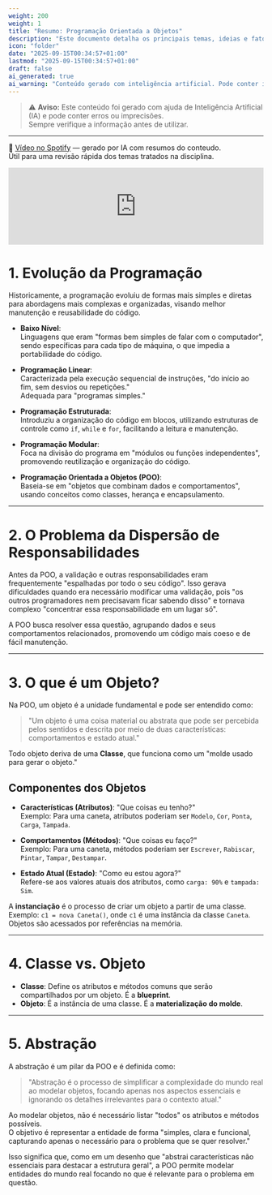 ```yaml
---
weight: 200
weight: 1
title: "Resumo: Programação Orientada a Objetos"
description: "Este documento detalha os principais temas, ideias e fatos sobre a Programação Orientada a Objetos (POO), baseando-se nos materiais fornecidos."
icon: "folder"
date: "2025-09-15T00:34:57+01:00"
lastmod: "2025-09-15T00:34:57+01:00"
draft: false
ai_generated: true
ai_warning: "Conteúdo gerado com inteligência artificial. Pode conter imprecisões ou erros."
---
```


> ⚠️ **Aviso:** Este conteúdo foi gerado com ajuda de Inteligência Artificial (IA) e pode conter erros ou imprecisões.  
> Sempre verifique a informação antes de utilizar.

---

🎥 [Vídeo no Spotify](https://open.spotify.com/episode/5lxtq43Ko0gbhK4Lyk8zZ2) — gerado por IA com resumos do conteudo.  
Útil para uma revisão rápida dos temas tratados na disciplina.

<iframe src="https://open.spotify.com/embed/episode/5eHMwAlKNvebcWIMPD63na" width="100%" height="152" frameborder="0" allowtransparency="true" allow="encrypted-media"></iframe>

# 1. Evolução da Programação

Historicamente, a programação evoluiu de formas mais simples e diretas para abordagens mais complexas e organizadas, visando melhor manutenção e reusabilidade do código.

- **Baixo Nível**:  
  Linguagens que eram "formas bem simples de falar com o computador", sendo específicas para cada tipo de máquina, o que impedia a portabilidade do código.

- **Programação Linear**:  
  Caracterizada pela execução sequencial de instruções, "do início ao fim, sem desvios ou repetições."  
  Adequada para "programas simples."

- **Programação Estruturada**:  
  Introduziu a organização do código em blocos, utilizando estruturas de controle como `if`, `while` e `for`, facilitando a leitura e manutenção.

- **Programação Modular**:  
  Foca na divisão do programa em "módulos ou funções independentes", promovendo reutilização e organização do código.

- **Programação Orientada a Objetos (POO)**:  
  Baseia-se em "objetos que combinam dados e comportamentos", usando conceitos como classes, herança e encapsulamento.

---

# 2. O Problema da Dispersão de Responsabilidades

Antes da POO, a validação e outras responsabilidades eram frequentemente "espalhadas por todo o seu código". Isso gerava dificuldades quando era necessário modificar uma validação, pois "os outros programadores nem precisavam ficar sabendo disso" e tornava complexo "concentrar essa responsabilidade em um lugar só".

A POO busca resolver essa questão, agrupando dados e seus comportamentos relacionados, promovendo um código mais coeso e de fácil manutenção.

---

# 3. O que é um Objeto?

Na POO, um objeto é a unidade fundamental e pode ser entendido como:

> "Um objeto é uma coisa material ou abstrata que pode ser percebida pelos sentidos e descrita por meio de duas características: comportamentos e estado atual."

Todo objeto deriva de uma **Classe**, que funciona como um "molde usado para gerar o objeto."

## Componentes dos Objetos

- **Características (Atributos)**: "Que coisas eu tenho?"  
  Exemplo: Para uma caneta, atributos poderiam ser `Modelo`, `Cor`, `Ponta`, `Carga`, `Tampada`.

- **Comportamentos (Métodos)**: "Que coisas eu faço?"  
  Exemplo: Para uma caneta, métodos poderiam ser `Escrever`, `Rabiscar`, `Pintar`, `Tampar`, `Destampar`.

- **Estado Atual (Estado)**: "Como eu estou agora?"  
  Refere-se aos valores atuais dos atributos, como `carga: 90%` e `tampada: Sim`.

A **instanciação** é o processo de criar um objeto a partir de uma classe.  
Exemplo: `c1 = nova Caneta()`, onde `c1` é uma instância da classe `Caneta`. Objetos são acessados por referências na memória.

---

# 4. Classe vs. Objeto

- **Classe**: Define os atributos e métodos comuns que serão compartilhados por um objeto. É a **blueprint**.
- **Objeto**: É a instância de uma classe. É a **materialização do molde**.

---

# 5. Abstração

A abstração é um pilar da POO e é definida como:

> "Abstração é o processo de simplificar a complexidade do mundo real ao modelar objetos, focando apenas nos aspectos essenciais e ignorando os detalhes irrelevantes para o contexto atual."

Ao modelar objetos, não é necessário listar "todos" os atributos e métodos possíveis.  
O objetivo é representar a entidade de forma "simples, clara e funcional, capturando apenas o necessário para o problema que se quer resolver."

Isso significa que, como em um desenho que "abstrai características não essenciais para destacar a estrutura geral", a POO permite modelar entidades do mundo real focando no que é relevante para o problema em questão.
